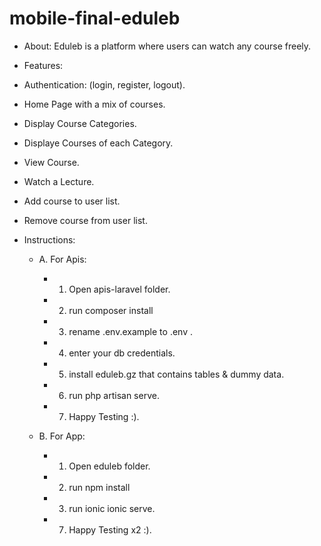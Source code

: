 # mobile-final-eduleb
- About: Eduleb is a platform where users can watch any course freely.

- Features:
 - Authentication: (login, register, logout).
 - Home Page with a mix of courses.
 - Display Course Categories.
 - Displaye Courses of each Category.
 - View Course.
 - Watch a Lecture.
 - Add course to user list.
 - Remove course from user list.

- Instructions:

  - A. For Apis:
    - 1. Open apis-laravel folder.
    - 2. run composer install
    - 3. rename .env.example to .env .
    - 4. enter your db credentials.
    - 5. install eduleb.gz that contains tables & dummy data.
    - 6. run php artisan serve.
    - 7. Happy Testing :).
    
  - B. For App:
    - 1. Open eduleb folder.
    - 2. run npm install
    - 3. run ionic ionic serve.
    - 7. Happy Testing x2 :).
   
